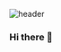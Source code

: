 ![header](https://capsule-render.vercel.app/api?type=wave&color=auto&height=200&section=header&text=Welcome%20to%20Gobro's%20github&fontSize=60)

### Hi there 👋

<!--
**Gobro-s/Gobro-s** is a ✨ _special_ ✨ repository because its `README.md` (this file) appears on your GitHub profile.

Here are some ideas to get you started:

- 🔭 I’m currently working on ...
- 🌱 I’m currently learning ...
- 👯 I’m looking to collaborate on ...
- 🤔 I’m looking for help with ...
- 💬 Ask me about ...
- 📫 How to reach me: ...
- 😄 Pronouns: ...
- ⚡ Fun fact: ...
-->
